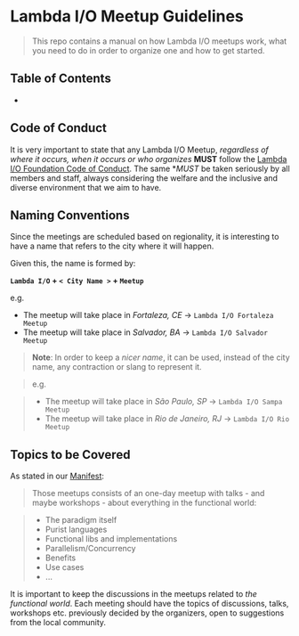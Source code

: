 # Lambda I/O Meetup Guidelines

> This repo contains a manual on how Lambda I/O meetups work, what you need to
do in order to organize one and how to get started.

## Table of Contents

- []()

## Code of Conduct

It is very important to state that any Lambda I/O Meetup, *regardless of where
it occurs, when it occurs or who organizes* **MUST** follow the [Lambda I/O
Foundation Code of Conduct](https://github.com/lambda-io/code-of-conduct). The same **MUST* be taken seriously by all members
and staff, always considering the welfare and the inclusive and diverse
environment that we aim to have.

## Naming Conventions

Since the meetings are scheduled based on regionality, it is interesting to have
a name that refers to the city where it will happen.

Given this, the name is formed by:

**`Lambda I/O` + `< City Name >` + `Meetup`**

e.g.

- The meetup will take place in *Fortaleza, CE* → `Lambda I/O Fortaleza Meetup`
- The meetup will take place in *Salvador, BA* → `Lambda I/O Salvador Meetup`

> **Note**: In order to keep a *nicer name*, it can be used, instead of the city
name, any contraction or slang to represent it.

> e.g.

> - The meetup will take place in *São Paulo, SP* → `Lambda I/O Sampa Meetup`
> - The meetup will take place in *Rio de Janeiro, RJ* → `Lambda I/O Rio Meetup`

## Topics to be Covered

As stated in our [Manifest](https://github.com/lambda-io/manifest#meetups):

> Those meetups consists of an one-day meetup with talks - and maybe workshops - about everything in the functional world:

> - The paradigm itself
> - Purist languages
> - Functional libs and implementations
> - Parallelism/Concurrency
> - Benefits
> - Use cases
> - ...

It is important to keep the discussions in the meetups related to *the functional
world*. Each meeting should have the topics of discussions, talks, workshops etc.
previously decided by the organizers, open to suggestions from the local
community.

